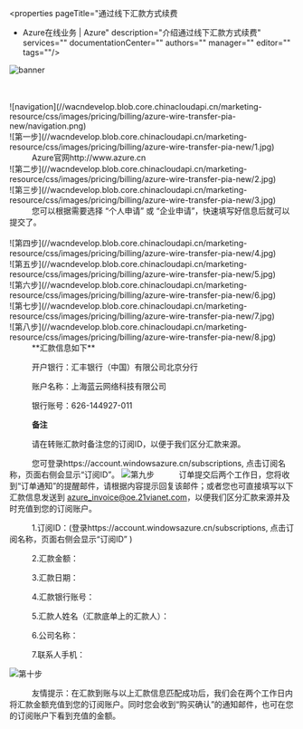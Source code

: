 <properties
	pageTitle="通过线下汇款方式续费
 - Azure在线业务 | Azure"
    description="介绍通过线下汇款方式续费"
    services=""
    documentationCenter=""
    authors=""
    manager=""
    editor=""
    tags=""/>

<tags ms.service="multiple" ms.date="" wacn.date="11/17/2016" wacn.lang="cn"/>

![banner](//wacndevelop.blob.core.chinacloudapi.cn/marketing-resource/css/images/pricing/billing/azure-wire-transfer-pia-new/banner.jpg)

<br />
<br />
![navigation](//wacndevelop.blob.core.chinacloudapi.cn/marketing-resource/css/images/pricing/billing/azure-wire-transfer-pia-new/navigation.png)
<br />
![第一步](//wacndevelop.blob.core.chinacloudapi.cn/marketing-resource/css/images/pricing/billing/azure-wire-transfer-pia-new/1.jpg)
&nbsp;&nbsp;&nbsp;&nbsp;&nbsp;&nbsp;&nbsp;&nbsp;&nbsp;&nbsp;Azure官网http://www.azure.cn
<br />
![第二步](//wacndevelop.blob.core.chinacloudapi.cn/marketing-resource/css/images/pricing/billing/azure-wire-transfer-pia-new/2.jpg)
<br />
![第三步](//wacndevelop.blob.core.chinacloudapi.cn/marketing-resource/css/images/pricing/billing/azure-wire-transfer-pia-new/3.jpg)
&nbsp;&nbsp;&nbsp;&nbsp;&nbsp;&nbsp;&nbsp;&nbsp;&nbsp;&nbsp;您可以根据需要选择 “个人申请” 或 “企业申请”，快速填写好信息后就可以提交了。
<br />
<br />
![第四步](//wacndevelop.blob.core.chinacloudapi.cn/marketing-resource/css/images/pricing/billing/azure-wire-transfer-pia-new/4.jpg)

<br />
![第五步](//wacndevelop.blob.core.chinacloudapi.cn/marketing-resource/css/images/pricing/billing/azure-wire-transfer-pia-new/5.jpg)
<br />
![第六步](//wacndevelop.blob.core.chinacloudapi.cn/marketing-resource/css/images/pricing/billing/azure-wire-transfer-pia-new/6.jpg)
<br />
![第七步](//wacndevelop.blob.core.chinacloudapi.cn/marketing-resource/css/images/pricing/billing/azure-wire-transfer-pia-new/7.jpg)
<br />
![第八步](//wacndevelop.blob.core.chinacloudapi.cn/marketing-resource/css/images/pricing/billing/azure-wire-transfer-pia-new/8.jpg)
&nbsp;&nbsp;&nbsp;&nbsp;&nbsp;&nbsp;&nbsp;&nbsp;&nbsp;&nbsp;**汇款信息如下** 

&nbsp;&nbsp;&nbsp;&nbsp;&nbsp;&nbsp;&nbsp;&nbsp;&nbsp;&nbsp;开户银行：汇丰银行（中国）有限公司北京分行

&nbsp;&nbsp;&nbsp;&nbsp;&nbsp;&nbsp;&nbsp;&nbsp;&nbsp;&nbsp;账户名称：上海蓝云网络科技有限公司

&nbsp;&nbsp;&nbsp;&nbsp;&nbsp;&nbsp;&nbsp;&nbsp;&nbsp;&nbsp;银行账号：626-144927-011

&nbsp;&nbsp;&nbsp;&nbsp;&nbsp;&nbsp;&nbsp;&nbsp;&nbsp;&nbsp;**备注**

&nbsp;&nbsp;&nbsp;&nbsp;&nbsp;&nbsp;&nbsp;&nbsp;&nbsp;&nbsp;请在转账汇款时备注您的订阅ID，以便于我们区分汇款来源。

&nbsp;&nbsp;&nbsp;&nbsp;&nbsp;&nbsp;&nbsp;&nbsp;&nbsp;&nbsp;您可登录https://account.windowsazure.cn/subscriptions, 点击订阅名称，页面右侧会显示“订阅ID”。
![第九步](//wacndevelop.blob.core.chinacloudapi.cn/marketing-resource/css/images/pricing/billing/azure-wire-transfer-pia-new/9.jpg)
&nbsp;&nbsp;&nbsp;&nbsp;&nbsp;&nbsp;&nbsp;&nbsp;&nbsp;&nbsp;订单提交后两个工作日，您将收到“订单通知”的提醒邮件，请根据内容提示回复该邮件；或者您也可直接填写以下汇款信息发送到 azure_invoice@oe.21vianet.com，以便我们区分汇款来源并及时充值到您的订阅账户。

&nbsp;&nbsp;&nbsp;&nbsp;&nbsp;&nbsp;&nbsp;&nbsp;&nbsp;&nbsp;1.订阅ID：(登录https://account.windowsazure.cn/subscriptions, 点击订阅名称，页面右侧会显示“订阅ID” )

&nbsp;&nbsp;&nbsp;&nbsp;&nbsp;&nbsp;&nbsp;&nbsp;&nbsp;&nbsp;2.汇款金额：

&nbsp;&nbsp;&nbsp;&nbsp;&nbsp;&nbsp;&nbsp;&nbsp;&nbsp;&nbsp;3.汇款日期：

&nbsp;&nbsp;&nbsp;&nbsp;&nbsp;&nbsp;&nbsp;&nbsp;&nbsp;&nbsp;4.汇款银行账号：

&nbsp;&nbsp;&nbsp;&nbsp;&nbsp;&nbsp;&nbsp;&nbsp;&nbsp;&nbsp;5.汇款人姓名（汇款底单上的汇款人）：

&nbsp;&nbsp;&nbsp;&nbsp;&nbsp;&nbsp;&nbsp;&nbsp;&nbsp;&nbsp;6.公司名称：

&nbsp;&nbsp;&nbsp;&nbsp;&nbsp;&nbsp;&nbsp;&nbsp;&nbsp;&nbsp;7.联系人手机：

![第十步](//wacndevelop.blob.core.chinacloudapi.cn/marketing-resource/css/images/pricing/billing/azure-wire-transfer-pia-new/10.jpg)

&nbsp;&nbsp;&nbsp;&nbsp;&nbsp;&nbsp;&nbsp;&nbsp;&nbsp;&nbsp;友情提示：在汇款到账与以上汇款信息匹配成功后，我们会在两个工作日内将汇款金额充值到您的订阅账户。同时您会收到“购买确认”的通知邮件，也可在您的订阅账户下看到充值的金额。


